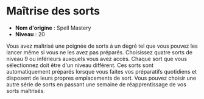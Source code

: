 # Maîtrise des sorts

 * **Nom d'origine** : Spell Mastery
 * **Niveau** : 20


<p><span>Vous avez maîtrisé une poignée de sorts à un degré tel que vous pouvez les lancer même si vous ne les avez pas préparés. Choisissez quatre sorts de niveau 9 ou inférieurs auxquels vous avez accès. Chaque sort que vous sélectionnez doit être d'un niveau différent. Ces sorts sont automatiquement préparés lorsque vous faites vos préparatifs quotidiens et disposent de leurs propres emplacements de sort. Vous pouvez choisir une autre série de sorts en passant une semaine de réapprentissage de vos sorts maîtrisés.</span></p>
